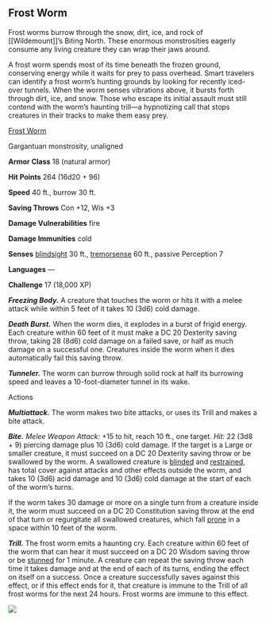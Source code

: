 ## Frost Worm

Frost worms burrow through the snow, dirt, ice, and rock of [[Wildemount]]’s Biting North. These enormous monstrosities eagerly consume any living creature they can wrap their jaws around.

A frost worm spends most of its time beneath the frozen ground, conserving energy while it waits for prey to pass overhead. Smart travelers can identify a frost worm’s hunting grounds by looking for recently iced-over tunnels. When the worm senses vibrations above, it bursts forth through dirt, ice, and snow. Those who escape its initial assault must still contend with the worm’s haunting trill—a hypnotizing call that stops creatures in their tracks to make them easy prey.

[Frost Worm](https://www.dndbeyond.com/monsters/frost-worm)

Gargantuan monstrosity, unaligned

**Armor Class** 18 (natural armor)

**Hit Points** 264 (16d20 + 96)

**Speed** 40 ft., burrow 30 ft.

**Saving Throws** Con +12, Wis +3

**Damage Vulnerabilities** fire

**Damage Immunities** cold

**Senses** [blindsight](https://www.dndbeyond.com/compendium/rules/basic-rules/monsters#Blindsight) 30 ft., [tremorsense](https://www.dndbeyond.com/compendium/rules/basic-rules/monsters#Tremorsense) 60 ft., passive Perception 7

**Languages** —

**Challenge** 17 (18,000 XP)

_**Freezing Body.**_ A creature that touches the worm or hits it with a melee attack while within 5 feet of it takes 10 (3d6) cold damage.

_**Death Burst.**_ When the worm dies, it explodes in a burst of frigid energy. Each creature within 60 feet of it must make a DC 20 Dexterity saving throw, taking 28 (8d6) cold damage on a failed save, or half as much damage on a successful one. Creatures inside the worm when it dies automatically fail this saving throw.

_**Tunneler.**_ The worm can burrow through solid rock at half its burrowing speed and leaves a 10-foot-diameter tunnel in its wake.

Actions

_**Multiattack.**_ The worm makes two bite attacks, or uses its Trill and makes a bite attack.

_**Bite.** Melee Weapon Attack:_ +15 to hit, reach 10 ft., one target. _Hit:_ 22 (3d8 + 9) piercing damage plus 10 (3d6) cold damage. If the target is a Large or smaller creature, it must succeed on a DC 20 Dexterity saving throw or be swallowed by the worm. A swallowed creature is [blinded](https://www.dndbeyond.com/compendium/rules/basic-rules/appendix-a-conditions#Blinded) and [restrained](https://www.dndbeyond.com/compendium/rules/basic-rules/appendix-a-conditions#Restrained), has total cover against attacks and other effects outside the worm, and takes 10 (3d6) acid damage and 10 (3d6) cold damage at the start of each of the worm’s turns.

If the worm takes 30 damage or more on a single turn from a creature inside it, the worm must succeed on a DC 20 Constitution saving throw at the end of that turn or regurgitate all swallowed creatures, which fall [prone](https://www.dndbeyond.com/compendium/rules/basic-rules/appendix-a-conditions#Prone) in a space within 10 feet of the worm.

_**Trill.**_ The frost worm emits a haunting cry. Each creature within 60 feet of the worm that can hear it must succeed on a DC 20 Wisdom saving throw or be [stunned](https://www.dndbeyond.com/compendium/rules/basic-rules/appendix-a-conditions#Stunned) for 1 minute. A creature can repeat the saving throw each time it takes damage and at the end of each of its turns, ending the effect on itself on a success. Once a creature successfully saves against this effect, or if this effect ends for it, that creature is immune to the Trill of all frost worms for the next 24 hours. Frost worms are immune to this effect.

[![](https://media-waterdeep.cursecdn.com/avatars/thumbnails/9170/24/270/598/637199798877274924.png)](https://media-waterdeep.cursecdn.com/avatars/9170/24/637199798877274924.png)